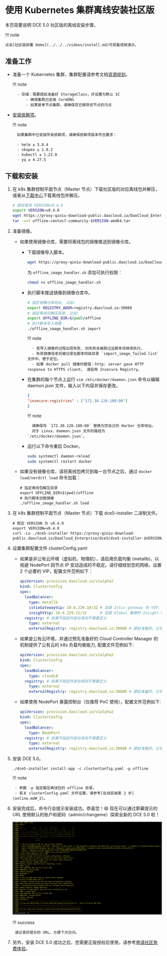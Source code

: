 # 使用 Kubernetes 集群离线安装社区版

本页简要说明 DCE 5.0 社区版的离线安装步骤。

!!! note

    点击[社区版部署 Demo](../../../videos/install.md)可观看视频演示。

## 准备工作

- 准备一个 Kubernetes 集群，集群配置请参考文档[资源规划](../resources.md)。

    !!! note

      	- 存储：需要提前准备好 StorageClass，并设置为默认 SC
            - 确保集群已安装 CoreDNS
            - 如果是单节点集群，请确保您已移除该节点的污点

- [安装依赖项](../../install-tools.md)。

    !!! note

        如果集群中已安装所有依赖项，请确保依赖项版本符合要求：
        
        - helm ≥ 3.9.4
        - skopeo ≥ 1.9.2
        - kubectl ≥ 1.22.0
        - yq ≥ 4.27.5

## 下载和安装

1. 在 k8s 集群控制平面节点（Master 节点）下载社区版的对应离线包并解压，或者从[下载中心](../../../download/dce5.md)下载离线包并解压。

    ```bash
    # 假定版本 VERSION=0.4.0
    export VERSION=v0.4.0
    wget https://proxy-qiniu-download-public.daocloud.io/DaoCloud_Enterprise/dce5/offline-community-$VERSION-amd64.tar
    tar -xvf offline-centos7-community-$VERSION-amd64.tar
    ```

2. 准备镜像。

    - 如果使用镜像仓库，需要将离线包的镜像推送到镜像仓库。

      - 下载镜像导入脚本。

          ```bash
          wget https://proxy-qiniu-download-public.daocloud.io/DaoCloud_Enterprise/dce5/offline_image_handler.sh
          ```

          为 `offline_image_handler.sh` 添加可执行权限：

          ```bash
          chmod +x offline_image_handler.sh
          ```

      - 执行脚本推送镜像到镜像仓库中。

          ```bash
          # 指定镜像仓库地址, 比如:
          export REGISTRY_ADDR=registry.daocloud.io:30080
          # 指定离线包解压目录, 比如:
          export OFFLINE_DIR=$(pwd)/offline
          # 执行脚本导入镜像
          ./offline_image_handler.sh import
          ```

          !!! note

              - 若导入镜像的过程出现失败, 则失败会被跳过且脚本将继续执行。
              - 失败镜像信息将被记录在脚本同级目录 `import_image_failed.list` 文件中，便于定位。
              - 如果 docker pull 镜像时报错：http: server gave HTTP response to HTTPS client， 请启用 Insecure Registry。

      - 在集群的每个节点上运行 `vim /etc/docker/daemon.json` 命令以编辑 daemon.json 文件，输入以下内容并保存更改。

          ```json
          {
          "insecure-registries" : ["172.30.120.180:80"]
          }
          ```

          !!! note

              请确保将 `172.30.120.180:80` 替换为您自己的 Harbor 仓库地址。
              对于 Linux，daemon.json 文件的路径为 `/etc/docker/daemon.json`。

      - 运行以下命令重启 Docker。

          ```bash
          sudo systemctl daemon-reload
          sudo systemctl restart docker
          ```

    - 如果没有镜像仓库，请将离线包拷贝到每一台节点之后，通过 `docker load/nerdctl load` 命令加载：

        ```shell
        # 指定离线包解压目录
        export OFFLINE_DIR=$(pwd)/offline
        # 执行脚本加载镜像
        ./offline_image_handler.sh load
        ```

3. 在 k8s 集群控制平面节点（Master 节点）下载 dce5-installer 二进制文件。

    ```shell
    # 假定 VERSION 为 v0.4.0
    export VERSION=v0.4.0
    curl -Lo ./dce5-installer https://proxy-qiniu-download-public.daocloud.io/DaoCloud_Enterprise/dce5/dce5-installer-$VERSION
    ```

4. 设置集群配置文件 clusterConfig.yaml

    - 如果是非公有云环境（虚拟机、物理机），请启用负载均衡 (metallb)，以规避 NodePort 因节点 IP 变动造成的不稳定。请仔细规划您的网络，设置 2 个必要的 VIP，配置文件范例如下：

        ```yaml
        apiVersion: provision.daocloud.io/v1alpha2
        kind: ClusterConfig
        spec:
          loadBalancer:
            type: metallb
            istioGatewayVip: 10.6.229.10/32 # 这是 Istio gateway 的 VIP，也会是DCE 5.0的控制台的浏览器访问IP
            insightVip: 10.6.229.11/32      # 这是 Global 集群的 Insight-Server 采集所有子集群的监控指标的网络路径所用的 VIP
          registry: # 如果不指定外部仓库则不需要定义
            type: external
            externalRegistry: registry.daocloud.io:30080 # 提前准备的、已有的镜像仓库的地址
        ```

    - 如果是公有云环境，并通过预先准备好的 Cloud Controller Manager 的机制提供了公有云的 k8s 负载均衡能力, 配置文件范例如下:

        ```yaml
        apiVersion: provision.daocloud.io/v1alpha2
        kind: ClusterConfig
        spec:
          loadBalancer:
            type: cloudLB
          registry: # 如果不指定外部仓库则不需要定义
            type: external
            externalRegistry: registry.daocloud.io:30080 # 提前准备的、已有的镜像仓库的地址
        ```

    - 如果使用 NodePort 暴露控制台（仅推荐 PoC 使用），配置文件范例如下:

        ```yaml
        apiVersion: provision.daocloud.io/v1alpha2
        kind: ClusterConfig
        spec:
          loadBalancer:
            type: NodePort
          registry: # 如果不指定外部仓库则不需要定义
            type: external
            externalRegistry: registry.daocloud.io:30080 # 提前准备的、已有的镜像仓库的地址
        ```

5. 安装 DCE 5.0。

    ```shell
    ./dce5-installer install-app -c clusterConfig.yaml -p offline
    ```

    !!! note

        - 参数 -p 指定解压离线包的 offline 目录。
        - 有关 clusterConfig.yaml 文件设置，请参考[在线安装第 2 步](online.md#_2)。

6. 安装完成后，命令行会提示安装成功。恭喜您！:smile: 现在可以通过屏幕提示的 URL 使用默认的账户和密码（admin/changeme）探索全新的 DCE 5.0 啦！

    ![安装成功](../../images/success.png)

    !!! success

        请记录好提示的 URL，方便下次访问。

7. 另外，安装 DCE 5.0 成功之后，您需要正版授权后使用，请参考[申请社区免费体验](../../../dce/license0.md)。
